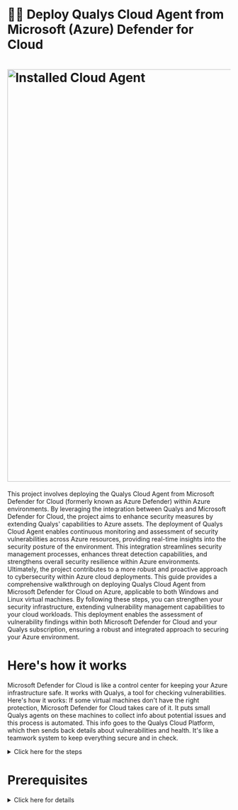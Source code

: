 # 👨‍🏫 Deploy Qualys Cloud Agent from Microsoft (Azure) Defender for Cloud

# <img width="931" alt="Installed Cloud Agent " src="https://github.com/sunny4lab-project/Deploy-Qualys-Cloud-Agent-from-Microsoft-Defender-for-Cloud/assets/139194279/ec31c0ae-959f-4027-b32b-c6f4338438c4">

This project involves deploying the Qualys Cloud Agent from Microsoft Defender for Cloud (formerly known as Azure Defender) within Azure environments. By leveraging the integration between Qualys and Microsoft Defender for Cloud, the project aims to enhance security measures by extending Qualys' capabilities to Azure assets. The deployment of Qualys Cloud Agent enables continuous monitoring and assessment of security vulnerabilities across Azure resources, providing real-time insights into the security posture of the environment. This integration streamlines security management processes, enhances threat detection capabilities, and strengthens overall security resilience within Azure environments. Ultimately, the project contributes to a more robust and proactive approach to cybersecurity within Azure cloud deployments.
This guide provides a comprehensive walkthrough on deploying Qualys Cloud Agent from Microsoft Defender for Cloud on Azure, applicable to both Windows and Linux virtual machines. By following these steps, you can strengthen your security infrastructure, extending vulnerability management capabilities to your cloud workloads. This deployment enables the assessment of vulnerability findings within both Microsoft Defender for Cloud and your Qualys subscription, ensuring a robust and integrated approach to securing your Azure environment.



# **Here's how it works**

Microsoft Defender for Cloud is like a control center for keeping your Azure infrastructure safe. It works with Qualys, a tool for checking vulnerabilities. Here's how it works: If some virtual machines don't have the right protection, Microsoft Defender for Cloud takes care of it. It puts small Qualys agents on these machines to collect info about potential issues and this process is automated. This info goes to the Qualys Cloud Platform, which then sends back details about vulnerabilities and health. It's like a teamwork system to keep everything secure and in check.
<details><summary>Click here for the steps</summary>

 # **Step 1:**
**Qualys Integrations and setting up of Activation key**

- ▶️ Log in to your Qualys account
 # <img width="961" alt="Qualys Login screen " src="https://github.com/sunny4lab-project/Deploy-Qualys-Cloud-Agent-from-Microsoft-Defender-for-Cloud/assets/139194279/86e4ba03-994b-45df-989a-def080f1d34b">

  - ▶️ Navigate to Panel on the left scroll down and select "cloud agent"
   # <img width="706" alt="select Cloud agent " src="https://github.com/sunny4lab-project/Deploy-Qualys-Cloud-Agent-from-Microsoft-Defender-for-Cloud/assets/139194279/a0496ac8-3f75-4075-b23a-5f0c9effd1f7">
    
  - ▶️ Click on the "agent management" button at the top panel
# <img width="703" alt="management agent" src="https://github.com/sunny4lab-project/Deploy-Qualys-Cloud-Agent-from-Microsoft-Defender-for-Cloud/assets/139194279/9be8d8b3-669c-42b7-9e54-dc0419207652">

  - ▶️ Create a New Key by clicking the Agent tab and clicking the "New Key" button 🔳 below. 
# <img width="695" alt="New Key" src="https://github.com/sunny4lab-project/Deploy-Qualys-Cloud-Agent-from-Microsoft-Defender-for-Cloud/assets/139194279/00cce5f3-e202-4908-a744-2fc9b39e82b6">

  - ▶️ Check the vulnerability management box and then click on the "Generate" button which should generate the activation key for the agent to be set up on Azure.
# <img width="538" alt="New Activation key" src="https://github.com/sunny4lab-project/Deploy-Qualys-Cloud-Agent-from-Microsoft-Defender-for-Cloud/assets/139194279/9cd15cc6-8989-48b4-9530-9dedb47c043f">

 - ▶️ the Azure agent is currently supported for Windows and Linux. Click the Install Instructions
button for Windows or Linux. 
# <img width="540" alt="Installation Requirement " src="https://github.com/sunny4lab-project/Deploy-Qualys-Cloud-Agent-from-Microsoft-Defender-for-Cloud/assets/139194279/567a923f-5164-4986-af84-a2b891a259e1">

 - ▶️ Click the "Deploying in Azure Cloud" button and then Copy the License Code and Public Key. In the process of deploying the cloud agent in Azure, both the License and Public keys will be needed.
   # <img width="538" alt="Deploying in Axure Cloud" src="https://github.com/sunny4lab-project/Deploy-Qualys-Cloud-Agent-from-Microsoft-Defender-for-Cloud/assets/139194279/b6fed228-8f9d-4c07-934e-e091653365c3">

   # Step: 2

   **Deploying Qualys Cloud Agents in Azure**

Using Qualys Cloud Agent (QCA) for Vulnerability Assessment (Bring Your Own License - BYOL) allows you to deploy QCA through Microsoft Defender for Cloud. It includes an Autodeploy feature that automatically installs agents on any virtual machines in your subscription that lack protection. This service is accessible with both the free and standard tiers of Microsoft Defender for Cloud.

- ➡️  Login into the Microsoft Azure portal and navigate to “Microsoft Defender for Cloud” and on the navigation panel to your left, click on "recommendations"
  # <img width="784" alt="Recommendation settings" src="https://github.com/sunny4lab-project/Deploy-Qualys-Cloud-Agent-from-Microsoft-Defender-for-Cloud/assets/139194279/87a73103-0d2b-442b-82bf-609529dc36be">

- ➡️ Click on Remediate Vulnerability and select "Machines should have a vulnerability assessment solution" 
# <img width="794" alt="Remediate Vulnerability" src="https://github.com/sunny4lab-project/Deploy-Qualys-Cloud-Agent-from-Microsoft-Defender-for-Cloud/assets/139194279/3fca25cd-db06-41a6-b2fb-6ef4398cf148">

- ➡️ On the description panel, scroll down and click on "unhealthy resources" Scroll down a bit select the VMs listed, and click on the "Fix" button. The Unhealthy resources column lists all the VM resources, without Qualys cloud agent.
   # <img width="587" alt="VM should be fixed Vulnerability" src="https://github.com/sunny4lab-project/Deploy-Qualys-Cloud-Agent-from-Microsoft-Defender-for-Cloud/assets/139194279/1e6b457d-2933-4f35-9e2c-bbde9dd8a890">

- ➡️ Choose a vulnerability assessment solution. Select Configure a new third-party vulnerability scanner(BYOL - requires a separate license). and then select Qualys extension to configure and click the "Proceed" button below.
- **🗒️Note:-** 

**Threat and vulnerability management by Microsoft Defender for Endpoint (included
with Microsoft Defender for servers):** This option will automatically get the threat and
vulnerability management findings without the need for additional agents. it is built-in
module for Microsoft Defender for Endpoint, threat, and vulnerability management.

**Deploy the integrated vulnerability scanner powered by Qualys (included with
Microsoft Defender for servers):** This option is intended for non-Qualys customers who
want to leverage the Qualys Vulnerability Assessment via Azure Defender included in the
Microsoft Defender for Cloud. You should not choose this option if they
want their assessment findings in their Qualys subscription. 

**Deploy your configured third-party vulnerability scanner (BYOL - requires a separate
license):** Choose this option if you already have an existing solution from Qualys. This
option will expose vulnerability assessment findings to your Qualys subscription.
Configure a new third-party vulnerability scanner (BYOL - requires a separate license):
Choose this option if you want to create a new solution.

# <img width="703" alt="Qualys Extension to configure" src="https://github.com/sunny4lab-project/Deploy-Qualys-Cloud-Agent-from-Microsoft-Defender-for-Cloud/assets/139194279/de2b7b0f-6acf-46b6-8289-b8d10c1a6f36">

-➡️ Fill in all the needed information from Microsoft Azure Installation Requirements on the Qualys Cloud deployment page. You will need to provide the subscription, Resource group, Location, License, and Public Key. License and Public keys should be on your Qualys cloud agent deployment page. Subscriptions, Resource groups, and Locations should be your Azure information from the initial creation of your Azure account.
# <img width="752" alt="Configure Qualys" src="https://github.com/sunny4lab-project/Deploy-Qualys-Cloud-Agent-from-Microsoft-Defender-for-Cloud/assets/139194279/754b18c3-f2d2-4e13-a9f1-f78af2dd0a7c">

</details>




 # **Prerequisites**

<details><summary>Click here for details</summary> 

  
  **Before proceeding with the deployment, ensure that you have the following:**

🔖 **Microsoft Subscriptions:** You have to have a Microsoft Azure account setup already
🔖 **Microsoft Defender for Cloud Subscription:** Activate and configure Microsoft Defender for Cloud for your environment (it comes with 30 days free trials).
🔖 **Qualys Subscription:** Obtain a Qualys subscription and ensure you have the necessary credentials to access the Qualys Cloud Platform.
